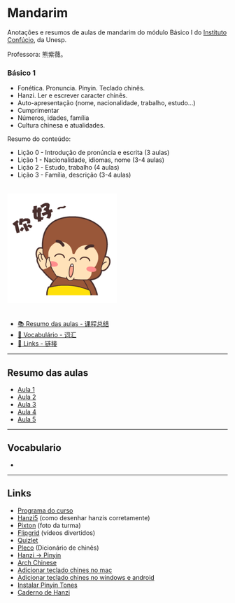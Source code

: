 # Mandarim



Anotações e resumos de aulas de mandarim do módulo Básico I do [Instituto Confúcio](https://www.institutoconfucio.com.br/), da Unesp. 

Professora: 熊紫薇。

### **Básico 1**

- Fonética. Pronuncia. Pinyin. Teclado chinês.
- Hanzi. Ler e escrever caracter chinês.
- Auto-apresentação (nome, nacionalidade, trabalho, estudo...)
- Cumprimentar
- Números, idades, família
- Cultura chinesa e atualidades.

Resumo do conteúdo:

- Lição 0 - Introdução de pronúncia e escrita (3 aulas)
- Lição 1 - Nacionalidade, idiomas, nome (3-4 aulas)
- Lição 2 - Estudo, trabalho (4 aulas)
- Lição 3 - Família, descrição (3-4 aulas)

<img src="images/nihao.gif.crdownload" alt="Nihao" style="height: 250px; width:250px; margin: 20px 0"/>




- [📚 Resumo das aulas - 课程总结](#resumo-das-aulas)
- [💬 Vocabulário - 词汇](#vocabulario)
- [🔗 Links - 链接](#links)


---

## Resumo das aulas

- [Aula 1](/aulas/aula1.md)
- [Aula 2](/aulas/aula2.md)
- [Aula 3](/aulas/aula3.md)
- [Aula 4](/aulas/aula4.md)
- [Aula 5](/aulas/aula5.md)

 

---

## Vocabulario

- 

---

## Links

- [Programa do curso](./basico1.pdf)
- [Hanzi5](https://www.hanzi5.com/) (como desenhar hanzis corretamente)
- [Pixton](https://app.pixton.com/#/join?classCode=j35vvy) (foto da turma)
- [Flipgrid](https://flipgrid.com/66aa32f2) (vídeos divertidos)
- [Quizlet](https://quizlet.com/br/520252300/licao-1-flash-cards/)
- [Pleco](https://www.pleco.com/) (Dicionário de chinês)
- [Hanzi -> Pinyin](https://www.an2.net/zim/index_en.php)
- [Arch Chinese](https://www.archchinese.com/)
- [Adicionar teclado chines no mac](./TecladoChinesMac.pdf)
- [Adicionar teclado chines no windows e android](./TecladoChinesWindowsAndroid.pdf)
- [Instalar Pinyin Tones](./PinyinTonesTutorial.pdf)
- [Caderno de Hanzi](./CadernodeHanzi.pdf)